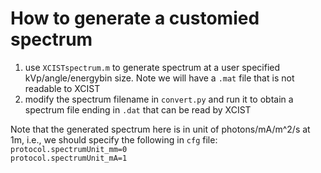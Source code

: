 # How to generate a customied spectrum
1. use `XCISTspectrum.m` to generate spectrum at a user specified kVp/angle/energybin size. Note we will have a `.mat` file that is not readable to XCIST
2. modify the spectrum filename in `convert.py` and run it to obtain a spectrum file ending in `.dat` that can be read by XCIST

Note that the generated spectrum here is in unit of photons/mA/m^2/s at 1m, i.e., we should specify the following in `cfg` file:
`protocol.spectrumUnit_mm=0` \
`protocol.spectrumUnit_mA=1`
